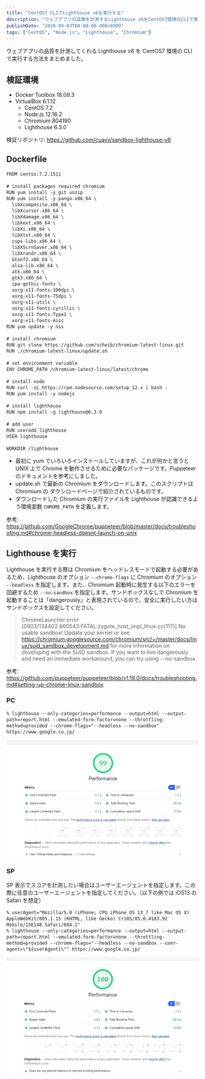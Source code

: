 ```yaml
---
title: "CentOS7 CLIでLighthouse v6を実行する"
description: "ウェブアプリの品質を計測するLighthouse v6をCentOS7環境のCLIで実行する方法を解説しました。Dockerfileや実行手順を記載しました。"
publishDate: "2020-09-03T00:00:00.000+0900"
tags: ["CentOS", "Node.js", "Lighthouse", "Chromium"]
---
```


ウェブアプリの品質を計測してくれる Lighthouse v6 を CentOS7 環境の CLI で実行する方法をまとめました。

## 検証環境

- Docker Toolbox 18.09.3
- VirtualBox 6.1.12
  - CentOS 7.2
  - Node.js 12.18.2
  - Chromium 804190
  - Lighthouse 6.3.0

検証リポジトリ: https://github.com/cuavv/sandbox-lighthouse-v6

## Dockerfile

```docker
FROM centos:7.2.1511

# install packages required chromium
RUN yum install -y git unzip
RUN yum install -y pango.x86_64 \
  libXcomposite.x86_64 \
  libXcursor.x86_64 \
  libXdamage.x86_64 \
  libXext.x86_64 \
  libXi.x86_64 \
  libXtst.x86_64 \
  cups-libs.x86_64 \
  libXScrnSaver.x86_64 \
  libXrandr.x86_64 \
  GConf2.x86_64 \
  alsa-lib.x86_64 \
  atk.x86_64 \
  gtk3.x86_64 \
  ipa-gothic-fonts \
  xorg-x11-fonts-100dpi \
  xorg-x11-fonts-75dpi \
  xorg-x11-utils \
  xorg-x11-fonts-cyrillic \
  xorg-x11-fonts-Type1 \
  xorg-x11-fonts-misc
RUN yum update -y nss

# install chromium
RUN git clone https://github.com/scheib/chromium-latest-linux.git
RUN ./chromium-latest-linux/update.sh

# set environment variable
ENV CHROME_PATH /chromium-latest-linux/latest/chrome

# install node
RUN curl -sL https://rpm.nodesource.com/setup_12.x | bash -
RUN yum install -y nodejs

# install lighthouse
RUN npm install -g lighthouse@6.3.0

# add user
RUN useradd lighthouse
USER lighthouse

WORKDIR /lighthouse
```

- 最初に yum でいろいろインストールしていますが、これが何かと言うと UNIX 上で Chrome を動作させるために必要なパッケージです。Puppeteer のドキュメントを参考にしました。
- update.sh で最新の Chromium をダウンロードします。このスクリプトは Chromium の ダウンロードページで紹介されているものです。
- ダウンロードした Chromium の実行ファイルを Lighthouse が認識できるよう環境変数 `CHROME_PATH` を定義します。

参考: https://github.com/GoogleChrome/puppeteer/blob/master/docs/troubleshooting.md#chrome-headless-doesnt-launch-on-unix

## Lighthouse を実行

Lighthouse を実行する際は Chromium をヘッドレスモードで起動する必要があるため、Lighthouse のオプション `--chrome-flags` に Chromium のオプション `--headless` を指定します。また、Chromium 起動時に発生する以下のエラーを回避するため `--no-sandbox` を指定します。サンドボックスなしで Chromium を起動することは「dangerously」と表現されているので、安全に実行したい方はサンドボックスを設定してください。

> ChromeLauncher:error [0903/134402.860543:FATAL:zygote_host_impl_linux.cc(117)] No usable sandbox! Update your kernel or see https://chromium.googlesource.com/chromium/src/+/master/docs/linux/suid_sandbox_development.md for more information on developing with the SUID sandbox. If you want to live dangerously and need an immediate workaround, you can try using --no-sandbox.

参考: https://github.com/puppeteer/puppeteer/blob/v1.19.0/docs/troubleshooting.md#setting-up-chrome-linux-sandbox

### PC

```shell
% lighthouse --only-categories=performance --output=html --output-path=report.html --emulated-form-factor=none --throttling-method=provided --chrome-flags="--headless --no-sandbox" https://www.google.co.jp/
```

![lighthouse_google_pc](../../assets/images/post/8e3fb32b191c17f954ae16e29fa4f73e.png)

### SP

SP 表示でスコアを計測したい場合はユーザーエージェントを指定します。この際に任意のユーザーエージェントを指定してください。（以下の例では iOS13 の Safari を想定）

```shell
% userAgent="Mozilla/5.0 (iPhone; CPU iPhone OS 13_7 like Mac OS X) AppleWebKit/605.1.15 (KHTML, like Gecko) CriOS/85.0.4183.92 Mobile/15E148 Safari/604.1"
% lighthouse --only-categories=performance --output=html --output-path=report.html --emulated-form-factor=none --throttling-method=provided --chrome-flags="--headless --no-sandbox --user-agent=\"${userAgent}\"" https://www.google.co.jp/
```

![lighthouse_google_sp](../../assets/images/post/b28f20cd65dcf3de39a7cbd32e6d4389.png)

